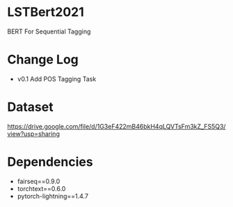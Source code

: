 # LSTBert2021
BERT For Sequential Tagging

# Change Log

- v0.1 Add POS Tagging Task


# Dataset
https://drive.google.com/file/d/1G3eF422mB46bkH4qLQVTsFm3kZ_FS5Q3/view?usp=sharing

# Dependencies

- fairseq==0.9.0
- torchtext==0.6.0
- pytorch-lightning==1.4.7

